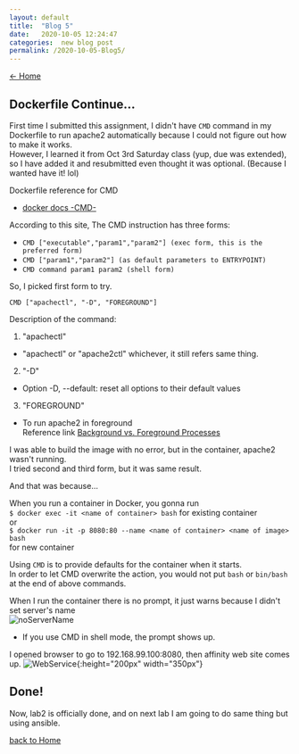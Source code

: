 ```yaml
---
layout: default
title:  "Blog 5"
date:   2020-10-05 12:24:47
categories:  new blog post
permalink: /2020-10-05-Blog5/
---
```


[<- Home](https://keiyamo.github.io/)


## Dockerfile Continue...

First time I submitted this assignment, I didn't have `CMD` command in my Dockerfile to run apache2 automatically because I could not figure out how to make it works.  
However, I learned it from Oct 3rd Saturday class (yup, due was extended), so I have added it and resubmitted even thought it was optional. (Because I wanted have it! lol)

Dockerfile reference for CMD
- [docker docs -CMD-](https://docs.docker.com/engine/reference/builder/#cmd)

According to this site,
The CMD instruction has three forms:
  - `CMD ["executable","param1","param2"] (exec form, this is the preferred form)`
  - `CMD ["param1","param2"] (as default parameters to ENTRYPOINT)`
  - `CMD command param1 param2 (shell form)`  

  So, I picked first form to try.
  ```
  CMD ["apachectl", "-D", "FOREGROUND"]
  ```
Description of the command:
1. "apachectl"
  - "apachectl" or "apache2ctl" whichever, it still refers same thing.
2. "-D"
  - Option -D, --default: reset all options to their default values
3. "FOREGROUND"
  - To run apache2 in foreground  
  Reference link [Background vs. Foreground Processes](https://deninet.com/blog/2015/08/16/docker-scratch-part-3-entrypoints-and-ports)

  I was able to build the image with no error, but in the container, apache2 wasn't running.  
  I tried second and third form, but it was same result.  
  
  And that was because...

When you run a container in Docker, you gonna run  
`$ docker exec -it <name of container> bash` for existing container  
or  
`$ docker run -it -p 8080:80 --name <name of container> <name of image> bash`   
for new container

Using `CMD` is to provide defaults for the container when it starts.  
In order to let CMD overwrite the action, you would not put `bash` or `bin/bash` at the end of above commands.  

When I run the container there is no prompt, it just warns because I didn't set server's name  
![noServerName](https://user-images.githubusercontent.com/69828773/95417522-228d7f00-08ea-11eb-82db-b6096dbb3fdd.png)  
* If you use CMD in shell mode, the prompt shows up.

I opened browser to go to 192.168.99.100:8080, then affinity web site comes up.
![WebService](https://user-images.githubusercontent.com/69828773/93693208-a570a600-fab1-11ea-809d-de0abaf2f96c.png){:height="200px" width="350px"}

## Done!
Now, lab2 is officially done, and on next lab I am going to do same thing but using ansible.


[back to Home](https://keiyamo.github.io/)
